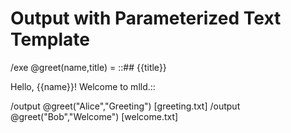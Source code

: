 # Output with Parameterized Text Template

/exe @greet(name,title) = ::## {{title}}

Hello, {{name}}! Welcome to mlld.::

/output @greet("Alice","Greeting") [greeting.txt]
/output @greet("Bob","Welcome") [welcome.txt]